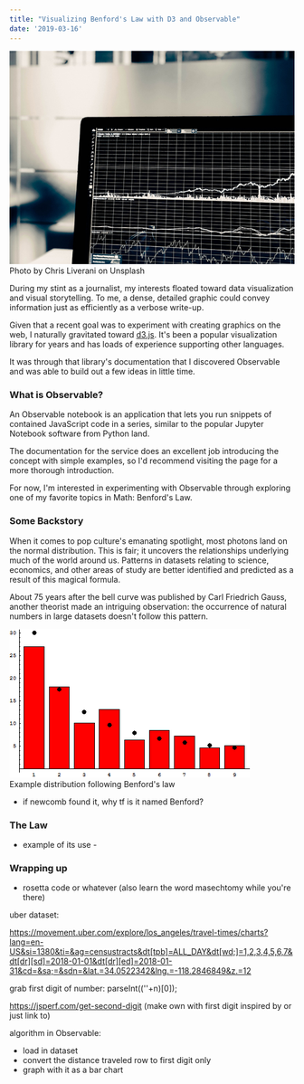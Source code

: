 ```yaml
---
title: "Visualizing Benford's Law with D3 and Observable"
date: '2019-03-16'
---
```


<div id="img-container">
<img id="stats-img" src="./images/stats.jpg">
<div class="src-container"><span class="source">Photo by Chris Liverani on Unsplash</span></div>
</div>

During my stint as a journalist, my interests floated toward data visualization and visual storytelling. To me, a dense, detailed graphic could convey information just as efficiently as a verbose write-up.

Given that a recent goal was to experiment with creating graphics on the web, I naturally gravitated toward <a href="https://d3js.org/" target="_blank">d3.js</a>. It's been a popular visualization library for years and has loads of experience supporting other languages.

It was through that library's documentation that I discovered Observable and was able to build out a few ideas in little time.

### What is Observable?

An Observable notebook is an application that lets you run snippets of contained JavaScript code in a series, similar to the popular Jupyter Notebook software from Python land.

The documentation for the service does an excellent job introducing the concept with simple examples, so I'd recommend visiting the page for a more thorough introduction.

For now, I'm interested in experimenting with Observable through exploring one of my favorite topics in Math: Benford's Law.

### Some Backstory

When it comes to pop culture's emanating spotlight, most photons land on the normal distribution. This is fair; it uncovers the relationships underlying much of the world around us. Patterns in datasets relating to science, economics, and other areas of study are better identified and predicted as a result of this magical formula.

About 75 years after the bell curve was published by Carl Friedrich Gauss, another theorist made an intriguing observation: the occurrence of natural numbers in large datasets doesn't follow this pattern.

<div id="img-container">
<img id="benford-img" src="./images/benford_example.png">
<div class="src-container"><span class="source">Example distribution following Benford's law</span></div>
</div>

- if newcomb found it, why tf is it named Benford?

### The Law

- example of its use -

### Wrapping up

- rosetta code or whatever (also learn the word masechtomy while you're there)

uber dataset:

https://movement.uber.com/explore/los_angeles/travel-times/charts?lang=en-US&si=1380&ti=&ag=censustracts&dt[tpb]=ALL_DAY&dt[wd;]=1,2,3,4,5,6,7&dt[dr][sd]=2018-01-01&dt[dr][ed]=2018-01-31&cd=&sa;=&sdn=&lat.=34.0522342&lng.=-118.2846849&z.=12

grab first digit of number: parseInt((''+n)[0]);

https://jsperf.com/get-second-digit (make own with first digit inspired by or just link to)

algorithm in Observable:

- load in dataset
- convert the distance traveled row to first digit only
- graph with it as a bar chart
